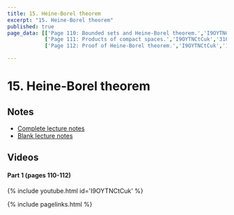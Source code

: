 ```yaml
---
title: 15. Heine-Borel theorem
excerpt: "15. Heine-Borel theorem"
published: true
page_data: [['Page 110: Bounded sets and Heine-Borel theorem.','I9OYTNCtCuk','0'],
            ['Page 111: Products of compact spaces.','I9OYTNCtCuk','310'],
            ['Page 112: Proof of Heine-Borel theorem.','I9OYTNCtCuk','1642']]

---
```



# 15. Heine-Borel theorem

## Notes

* [Complete lecture notes]({{site.baseurl}}/assets/notes/mth427_notes_15.pdf)
* [Blank lecture notes]({{site.baseurl}}/assets/blank_notes/mth427_blanks_15.pdf)

## Videos

#### Part 1 (pages 110-112)

{% include youtube.html id='I9OYTNCtCuk' %}





{% include pagelinks.html %}
